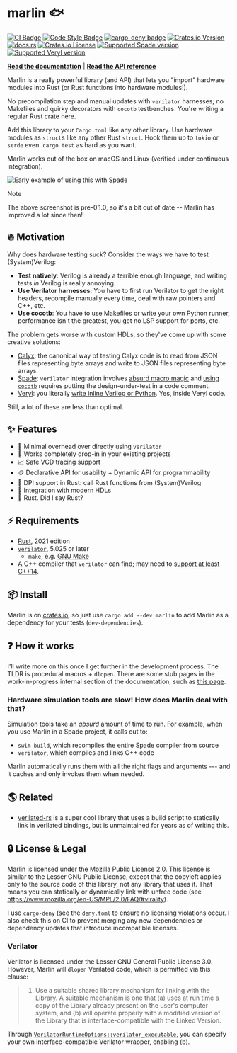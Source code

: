 # marlin 🐟

[![CI Badge](https://github.com/ethanuppal/marlin/actions/workflows/ci.yaml/badge.svg)](https://github.com/ethanuppal/marlin/blob/main/.github/workflows/ci.yaml)
[![Code Style Badge](https://github.com/ethanuppal/marlin/actions/workflows/lint.yaml/badge.svg)](https://github.com/ethanuppal/marlin/blob/main/.github/workflows/lint.yaml)
[![cargo-deny badge](https://github.com/ethanuppal/marlin/actions/workflows/cargo-deny.yaml/badge.svg)](https://github.com/ethanuppal/marlin/blob/main/.github/workflows/cargo-deny.yaml)
[![Crates.io Version](https://img.shields.io/crates/v/marlin)](https://crates.io/crates/marlin)
[![docs.rs](https://img.shields.io/docsrs/marlin)](https://docs.rs/marlin/latest/marlin)
[![Crates.io License](https://img.shields.io/crates/l/marlin)](./LICENSE)
[![Supported Spade version](https://img.shields.io/badge/dynamic/toml?url=https%3A%2F%2Fgithub.com%2Fethanuppal%2Fmarlin%2Fraw%2Frefs%2Fheads%2Fmain%2FCargo.toml&query=workspace.dependencies.spade-parser.version&label=Spade)](https://github.com/ethanuppal/marlin/blob/main/language-support/spade)
[![Supported Veryl version](https://img.shields.io/badge/dynamic/toml?url=https%3A%2F%2Fgithub.com%2Fethanuppal%2Fmarlin%2Fraw%2Frefs%2Fheads%2Fmain%2FCargo.toml&query=workspace.dependencies.veryl-parser.version&label=Veryl)](https://github.com/ethanuppal/marlin/blob/main/language-support/veryl)

**[Read the documentation](https://ethanuppal.com/marlin)** | **[Read the API reference](https://docs.rs/marlin/latest/marlin)**

Marlin is a really powerful library (and API) that lets you "import" hardware
modules into Rust (or Rust functions into hardware modules!). 

No precompilation step and manual updates with `verilator` harnesses; no 
Makefiles and quirky decorators with `cocotb` testbenches. You're writing a regular Rust crate here.

Add this library to your `Cargo.toml` like any other library. Use hardware
modules as `struct`s like any other Rust `struct`. Hook them up to `tokio` or
`serde` even. `cargo test` as hard as you want.

Marlin works out of the box on macOS and Linux (verified under continuous integration).

![Early example of using this with Spade](./assets/demo-alpha.png)

> [!NOTE]
> The above screenshot is pre-0.1.0, so it's a bit out of date -- Marlin has
> improved a lot since then!

## 🔥 Motivation

Why does hardware testing suck? Consider the ways we have to test
(System)Verilog:

- **Test natively**: Verilog is already a terrible enough language, and writing
  tests *in* Verilog is really annoying.
- **Use Verilator harnesses**: You have to first run Verilator to get the right
  headers, recompile manually every time, deal with raw pointers and C++, etc.
- **Use cocotb**: You have to use Makefiles or write your own Python runner, 
  performance isn't the greatest, you get no LSP support for ports, etc.

The problem gets worse with custom HDLs, so they've come up with some creative
solutions:

- [Calyx](https://calyxir.org): the canonical way of testing Calyx code is to
  read from JSON files representing byte arrays and write to JSON files
  representing byte arrays.
- [Spade](https://spade-lang.org): `verilator` integration involves [absurd
  macro magic](https://docs.spade-lang.org/simulation.html#verilator) and [using
  `cocotb`](https://docs.spade-lang.org/simulation.html#cocotb) requires putting the design-under-test in a code comment.
- [Veryl](https://veryl-lang.org): you literally [write inline Verilog or Python](https://doc.veryl-lang.org/book/05_language_reference/13_integrated_test.html). Yes, inside Veryl code.

Still, a lot of these are less than optimal.

## ✨ Features

- 🚀 Minimal overhead over directly using `verilator`
- 🔌 Works completely drop-in in your existing projects
- 📈 Safe VCD tracing support
- 🪙 Declarative API for usability + Dynamic API for programmability
- 🔄 DPI support in Rust: call Rust functions from (System)Verilog
- 👔 Integration with modern HDLs
- 🦀 Rust. Did I say Rust?

## ⚡️ Requirements

- [Rust](https://rustup.rs), 2021 edition
- [`verilator`](https://verilator.org/guide/latest/install.html), 5.025 or later
   - `make`, e.g. [GNU Make](https://www.gnu.org/software/make/)
- A C++ compiler that `verilator` can find; may need to [support at least C++14](https://www.open-std.org/jtc1/sc22/wg21/docs/papers/2014/n4296.pdf).

## 📦 Install

Marlin is on [crates.io], so just use `cargo add --dev marlin` to add Marlin as a
dependency for your tests (`dev-dependencies`).

## ❓ How it works

I'll write more on this once I get further in the development process.
The TLDR is procedural macros + `dlopen`.
There are some stub pages in the work-in-progress internal section of the documentation, such as [this page](https://www.ethanuppal.com/marlin/internal/how-it-works.html).

### Hardware simulation tools are slow! How does Marlin deal with that?

Simulation tools take an _absurd_ amount of time to run.
For example, when you use Marlin in a Spade project, it calls out to:

- `swim build`, which recompiles the entire Spade compiler from source
- `verilator`, which compiles and links C++ code

Marlin automatically runs them with all the right flags and arguments
--- and it caches and only invokes them when needed.

## 🌎 Related

- [verilated-rs](https://github.com/djg/verilated-rs) is a super cool library
  that uses a build script to statically link in verilated bindings, but is
  unmaintained for years as of writing this.

## 🔒 License & Legal

Marlin is licensed under the Mozilla Public License 2.0. This license is
similar to the Lesser GNU Public License, except that the copyleft applies only
to the source code of this library, not any library that uses it. That means you
can statically or dynamically link with unfree code (see
<https://www.mozilla.org/en-US/MPL/2.0/FAQ/#virality>).

I use [`cargo-deny`](https://github.com/EmbarkStudios/cargo-deny) (see the
[`deny.toml`](./deny.toml) to ensure no licensing violations occur. I also check
this on CI to prevent merging any new dependencies or dependency updates that
introduce incompatible licenses.

### Verilator

Verilator is licensed under the Lesser GNU General Public License 3.0. However,
Marlin will `dlopen` Verilated code, which is permitted via this clause:

> 1) Use a suitable shared library mechanism for linking with the
>   Library.  A suitable mechanism is one that (a) uses at run time
>   a copy of the Library already present on the user's computer
>   system, and (b) will operate properly with a modified version
>   of the Library that is interface-compatible with the Linked
>   Version.

Through [`VerilatorRuntimeOptions::verilator_executable`](https://docs.rs/marlin/latest/marlin/verilator/struct.VerilatorRuntimeOptions.html#structfield.verilator_executable),
you can specify your own interface-compatible Verilator wrapper, enabling (b).

[crates.io]: https://crates.io/crates/marlin
